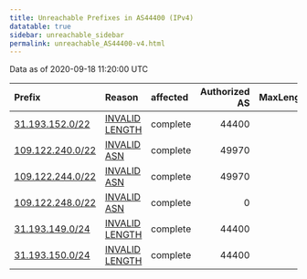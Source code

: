 ```yaml
---
title: Unreachable Prefixes in AS44400 (IPv4)
datatable: true
sidebar: unreachable_sidebar
permalink: unreachable_AS44400-v4.html
---
```


Data as of 2020-09-18 11:20:00 UTC


<div class="datatable-begin"></div>

| Prefix                                                     | Reason                                                                                                    | affected   |   Authorized AS |   MaxLength | Anchor                                         |   unreachable /24s |
|:-----------------------------------------------------------|:----------------------------------------------------------------------------------------------------------|:-----------|----------------:|------------:|:-----------------------------------------------|-------------------:|
| [31.193.152.0/22](https://stat.ripe.net/31.193.152.0/22)   | [INVALID LENGTH](https://rpki-validator.ripe.net/announcement-preview?asn=AS44400&prefix=31.193.152.0/22) | complete   |           44400 |          20 | [RIPE](unreachable_RIPE_NCC_RPKI_Root-v4.html) |                  4 |
| [109.122.240.0/22](https://stat.ripe.net/109.122.240.0/22) | [INVALID ASN](https://rpki-validator.ripe.net/announcement-preview?asn=AS44400&prefix=109.122.240.0/22)   | complete   |           49970 |          21 | [RIPE](unreachable_RIPE_NCC_RPKI_Root-v4.html) |                  4 |
| [109.122.244.0/22](https://stat.ripe.net/109.122.244.0/22) | [INVALID ASN](https://rpki-validator.ripe.net/announcement-preview?asn=AS44400&prefix=109.122.244.0/22)   | complete   |           49970 |          21 | [RIPE](unreachable_RIPE_NCC_RPKI_Root-v4.html) |                  4 |
| [109.122.248.0/22](https://stat.ripe.net/109.122.248.0/22) | [INVALID ASN](https://rpki-validator.ripe.net/announcement-preview?asn=AS44400&prefix=109.122.248.0/22)   | complete   |               0 |          22 | [RIPE](unreachable_RIPE_NCC_RPKI_Root-v4.html) |                  4 |
| [31.193.149.0/24](https://stat.ripe.net/31.193.149.0/24)   | [INVALID LENGTH](https://rpki-validator.ripe.net/announcement-preview?asn=AS44400&prefix=31.193.149.0/24) | complete   |           44400 |          20 | [RIPE](unreachable_RIPE_NCC_RPKI_Root-v4.html) |                  1 |
| [31.193.150.0/24](https://stat.ripe.net/31.193.150.0/24)   | [INVALID LENGTH](https://rpki-validator.ripe.net/announcement-preview?asn=AS44400&prefix=31.193.150.0/24) | complete   |           44400 |          20 | [RIPE](unreachable_RIPE_NCC_RPKI_Root-v4.html) |                  1 |

<div class="datatable-end"></div>